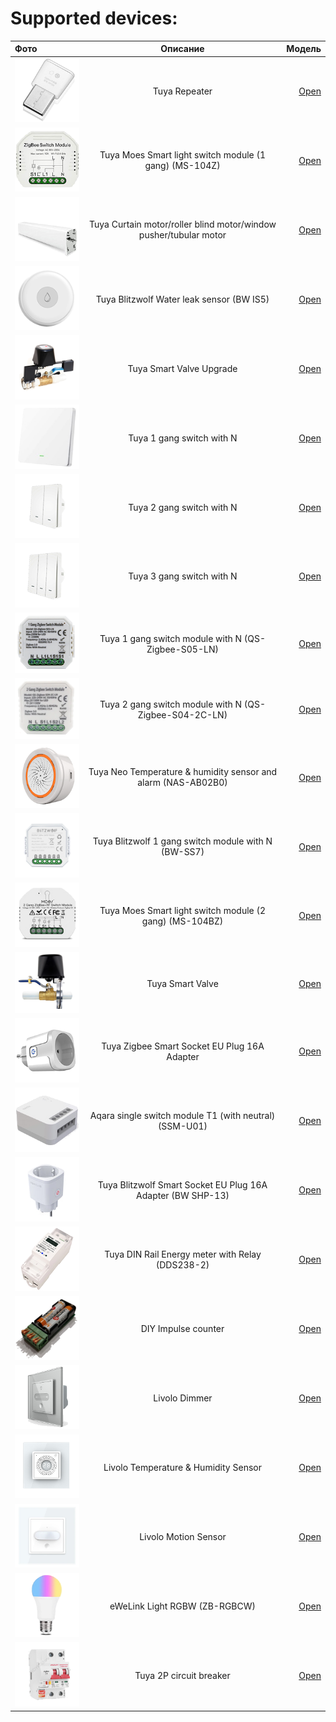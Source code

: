 # Supported devices:

| Фото  | Описание  | Модель |
|:------------- |:---------------:| -------------:|
| ![icon](1/icon.png)   | Tuya Repeater |[Open](1/readme.md) |
| ![icon](2/icon.png)   | Tuya Moes Smart light switch module (1 gang) (MS-104Z) |[Open](2/readme.md)
| ![icon](3/icon.png)   | Tuya Curtain motor/roller blind motor/window pusher/tubular motor |[Open](3/readme.md)
| ![icon](4/icon.png)   | Tuya Blitzwolf Water leak sensor (BW IS5) |[Open](4/readme.md)
| ![icon](5/icon.png)   | Tuya Smart Valve Upgrade |[Open](5/readme.md)
| ![icon](6/icon.png)   | Tuya 1 gang switch with N |[Open](6/readme.md)
| ![icon](7/icon.png)   | Tuya 2 gang switch with N |[Open](7/readme.md)
| ![icon](8/icon.png)   | Tuya 3 gang switch with N |[Open](8/readme.md)
| ![icon](9/icon.png)   | Tuya 1 gang switch module with N (QS-Zigbee-S05-LN) |[Open](9/readme.md)
| ![icon](10/icon.png)  | Tuya 2 gang switch module with N (QS-Zigbee-S04-2C-LN) |[Open](10/readme.md)
| ![icon](11/icon.png)  | Tuya Neo Temperature & humidity sensor and alarm (NAS-AB02B0) |[Open](11/readme.md)
| ![icon](12/icon.png)  | Tuya Blitzwolf 1 gang switch module with N (BW-SS7) |[Open](12/readme.md)
| ![icon](13/icon.png)  | Tuya Moes Smart light switch module (2 gang) (MS-104BZ) |[Open](13/readme.md)
| ![icon](14/icon.png)  | Tuya Smart Valve |[Open](14/readme.md)
| ![icon](15/icon.png)  | Tuya Zigbee Smart Socket EU Plug 16A Adapter |[Open](15/readme.md)
| ![icon](16/icon.png)  | Aqara single switch module T1 (with neutral) (SSM-U01) |[Open](16/readme.md)
| ![icon](17/icon.png)  | Tuya Blitzwolf Smart Socket EU Plug 16A Adapter (BW SHP-13) |[Open](17/readme.md)
| ![icon](18/icon.png)  | Tuya DIN Rail Energy meter with Relay (DDS238-2) |[Open](18/readme.md)
| ![icon](19/icon.png)  | DIY Impulse counter |[Open](19/readme.md)
| ![icon](21/icon.png)  | Livolo Dimmer |[Open](21/readme.md)
| ![icon](22/icon.png)  | Livolo Temperature & Humidity Sensor |[Open](22/readme.md)
| ![icon](23/icon.png)  | Livolo Motion Sensor |[Open](23/readme.md)
| ![icon](25/icon.png)  | eWeLink Light RGBW (ZB-RGBCW) |[Open](25/readme.md)
| ![icon](26/icon.png)  | Tuya 2P circuit breaker |[Open](26/readme.md)

